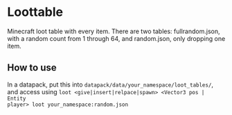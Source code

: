 # Loottable
Minecraft loot table with every item.
There are two tables: fullrandom.json, with a random count from 1 through 64, and random.json, only dropping one item.
## How to use
In a datapack, put this into <code>datapack/data/your_namespace/loot_tables/</code>, and access using <code>loot <give|insert|relpace|spawn> <Vector3 pos | Entity player> loot your_namespace:random.json</code>